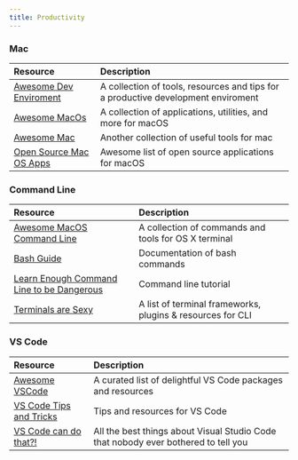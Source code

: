 ```yaml
---
title: Productivity
---
```


### Mac

| Resource                                                                            | Description                                                                       |
| :---------------------------------------------------------------------------------- | :-------------------------------------------------------------------------------- |
| [Awesome Dev Enviroment](https://github.com/jondot/awesome-devenv)                  | A collection of tools, resources and tips for a productive development enviroment |
| [Awesome MacOs](https://github.com/iCHAIT/awesome-macOS)                            | A collection of applications, utilities, and more for macOS                       |
| [Awesome Mac](https://github.com/jaywcjlove/awesome-mac)                            | Another collection of useful tools for mac                                        |
| [Open Source Mac OS Apps](https://github.com/serhii-londar/open-source-mac-os-apps) | Awesome list of open source applications for macOS                                |

### Command Line

| Resource                                                                                       | Description                                                |
| :--------------------------------------------------------------------------------------------- | :--------------------------------------------------------- |
| [Awesome MacOS Command Line](https://github.com/herrbischoff/awesome-macos-command-line)       | A collection of commands and tools for OS X terminal       |
| [Bash Guide](https://github.com/Idnan/bash-guide)                                              | Documentation of bash commands                             |
| [Learn Enough Command Line to be Dangerous](https://www.learnenough.com/command-line-tutorial) | Command line tutorial                                      |
| [Terminals are Sexy](https://github.com/k4m4/terminals-are-sexy)                               | A list of terminal frameworks, plugins & resources for CLI |

### VS Code

| Resource                                                                       | Description                                                                        |
| :----------------------------------------------------------------------------- | :--------------------------------------------------------------------------------- |
| [Awesome VSCode](https://github.com/viatsko/awesome-vscode)                    | A curated list of delightful VS Code packages and resources                        |
| [VS Code Tips and Tricks](https://github.com/Microsoft/vscode-tips-and-tricks) | Tips and resources for VS Code                                                     |
| [VS Code can do that?!](https://vscodecandothat.com/)                          | All the best things about Visual Studio Code that nobody ever bothered to tell you |
